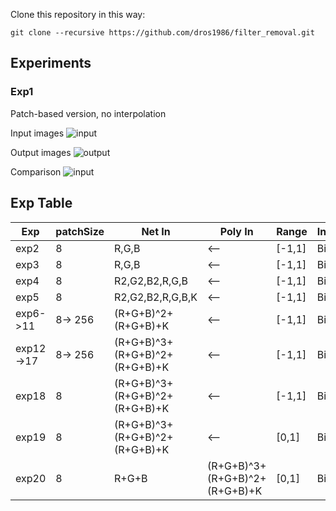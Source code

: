 Clone this repository in this way:

```git
git clone --recursive https://github.com/dros1986/filter_removal.git
```

## Experiments
### Exp1
Patch-based version, no interpolation

Input images
![input](https://github.com/dros1986/filter_removal/blob/master/images/input.png)

Output images
![output](https://github.com/dros1986/filter_removal/blob/master/images/output.png)

Comparison
![input](https://github.com/dros1986/filter_removal/blob/master/images/comparison.gif)

## Exp Table
| Exp       | patchSize | Net In | Poly In | Range | Interpolation | TanH |
| --------- | --------- | ------ | ------- | ----- | ------------- | ---- |
| exp2      | 8       | R,G,B                           | <-- | [-1,1] | Bilinear | Y |
| exp3      | 8       | R,G,B                           | <-- | [-1,1] | Bilinear | N |
| exp4      | 8       | R2,G2,B2,R,G,B                  | <-- | [-1,1] | Bilinear | N |
| exp5      | 8       | R2,G2,B2,R,G,B,K                | <-- | [-1,1] | Bilinear | N |
| exp6->11  | 8-> 256 | (R+G+B)^2+(R+G+B)+K             | <-- | [-1,1] | Bilinear | N |
| exp12->17 | 8-> 256 | (R+G+B)^3+(R+G+B)^2+(R+G+B)+K   | <-- | [-1,1] | Bilinear | N |
| exp18     | 8       | (R+G+B)^3+(R+G+B)^2+(R+G+B)+K   | <-- | [-1,1] | Bilinear | N |
| exp19     | 8       | (R+G+B)^3+(R+G+B)^2+(R+G+B)+K   | <-- | [0,1]  | Bilinear | N |
| exp20     | 8       | R+G+B | (R+G+B)^3+(R+G+B)^2+(R+G+B)+K | [0,1]  | Bilinear | N |

